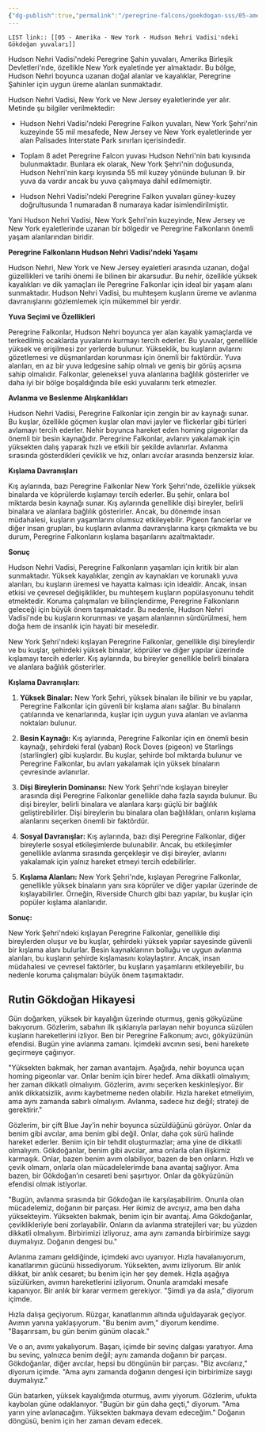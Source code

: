 ```yaml
---
{"dg-publish":true,"permalink":"/peregrine-falcons/goekdogan-sss/05-amerika-new-york-hudson-nehri-vadisi-ndeki-goekdogan-yuvalari/"}
---
```


`LIST link:: [[05 - Amerika - New York - Hudson Nehri Vadisi'ndeki Gökdoğan yuvaları]] `

Hudson Nehri Vadisi'ndeki Peregrine Şahin yuvaları, Amerika Birleşik Devletleri'nde, özellikle New York eyaletinde yer almaktadır. Bu bölge, Hudson Nehri boyunca uzanan doğal alanlar ve kayalıklar, Peregrine Şahinler için uygun üreme alanları sunmaktadır.

Hudson Nehri Vadisi, New York ve New Jersey eyaletlerinde yer alır. Metinde şu bilgiler verilmektedir:

- Hudson Nehri Vadisi'ndeki Peregrine Falkon yuvaları, New York Şehri'nin kuzeyinde 55 mil mesafede, New Jersey ve New York eyaletlerinde yer alan Palisades Interstate Park sınırları içerisindedir. 

- Toplam 8 adet Peregrine Falcon yuvası Hudson Nehri'nin batı kıyısında bulunmaktadır. Bunlara ek olarak, New York Şehri'nin doğusunda, Hudson Nehri'nin karşı kıyısında 55 mil kuzey yönünde bulunan 9. bir yuva da vardır ancak bu yuva çalışmaya dahil edilmemiştir.

- Hudson Nehri Vadisi'ndeki Peregrine Falkon yuvaları güney-kuzey doğrultusunda 1 numaradan 8 numaraya kadar isimlendirilmiştir.

Yani Hudson Nehri Vadisi, New York Şehri'nin kuzeyinde, New Jersey ve New York eyaletlerinde uzanan bir bölgedir ve Peregrine Falkonların önemli yaşam alanlarından biridir.

**Peregrine Falkonların Hudson Nehri Vadisi'ndeki Yaşamı**

Hudson Nehri, New York ve New Jersey eyaletleri arasında uzanan, doğal güzellikleri ve tarihi önemi ile bilinen bir akarsudur. Bu nehir, özellikle yüksek kayalıkları ve dik yamaçları ile Peregrine Falkonlar için ideal bir yaşam alanı sunmaktadır. Hudson Nehri Vadisi, bu muhteşem kuşların üreme ve avlanma davranışlarını gözlemlemek için mükemmel bir yerdir.

**Yuva Seçimi ve Özellikleri**

Peregrine Falkonlar, Hudson Nehri boyunca yer alan kayalık yamaçlarda ve terkedilmiş ocaklarda yuvalarını kurmayı tercih ederler. Bu yuvalar, genellikle yüksek ve erişilmesi zor yerlerde bulunur. Yükseklik, bu kuşların avlarını gözetlemesi ve düşmanlardan korunması için önemli bir faktördür. Yuva alanları, en az bir yuva ledgesine sahip olmalı ve geniş bir görüş açısına sahip olmalıdır. Falkonlar, geleneksel yuva alanlarına bağlılık gösterirler ve daha iyi bir bölge boşaldığında bile eski yuvalarını terk etmezler.

**Avlanma ve Beslenme Alışkanlıkları**

Hudson Nehri Vadisi, Peregrine Falkonlar için zengin bir av kaynağı sunar. Bu kuşlar, özellikle göçmen kuşlar olan mavi jayler ve flickerlar gibi türleri avlamayı tercih ederler. Nehir boyunca hareket eden homing pigeonlar da önemli bir besin kaynağıdır. Peregrine Falkonlar, avlarını yakalamak için yüksekten dalış yaparak hızlı ve etkili bir şekilde avlanırlar. Avlanma sırasında gösterdikleri çeviklik ve hız, onları avcılar arasında benzersiz kılar.

**Kışlama Davranışları**

Kış aylarında, bazı Peregrine Falkonlar New York Şehri'nde, özellikle yüksek binalarda ve köprülerde kışlamayı tercih ederler. Bu şehir, onlara bol miktarda besin kaynağı sunar. Kış aylarında genellikle dişi bireyler, belirli binalara ve alanlara bağlılık gösterirler. Ancak, bu dönemde insan müdahalesi, kuşların yaşamlarını olumsuz etkileyebilir. Pigeon fancierlar ve diğer insan grupları, bu kuşların avlanma davranışlarına karşı çıkmakta ve bu durum, Peregrine Falkonların kışlama başarılarını azaltmaktadır.

**Sonuç**

Hudson Nehri Vadisi, Peregrine Falkonların yaşamları için kritik bir alan sunmaktadır. Yüksek kayalıklar, zengin av kaynakları ve korunaklı yuva alanları, bu kuşların üremesi ve hayatta kalması için idealdir. Ancak, insan etkisi ve çevresel değişiklikler, bu muhteşem kuşların popülasyonunu tehdit etmektedir. Koruma çalışmaları ve bilinçlendirme, Peregrine Falkonların geleceği için büyük önem taşımaktadır. Bu nedenle, Hudson Nehri Vadisi'nde bu kuşların korunması ve yaşam alanlarının sürdürülmesi, hem doğa hem de insanlık için hayati bir meseledir.

New York Şehri'ndeki kışlayan Peregrine Falkonlar, genellikle dişi bireylerdir ve bu kuşlar, şehirdeki yüksek binalar, köprüler ve diğer yapılar üzerinde kışlamayı tercih ederler. Kış aylarında, bu bireyler genellikle belirli binalara ve alanlara bağlılık gösterirler. 

**Kışlama Davranışları:**

1. **Yüksek Binalar:** New York Şehri, yüksek binaları ile bilinir ve bu yapılar, Peregrine Falkonlar için güvenli bir kışlama alanı sağlar. Bu binaların çatılarında ve kenarlarında, kuşlar için uygun yuva alanları ve avlanma noktaları bulunur.

2. **Besin Kaynağı:** Kış aylarında, Peregrine Falkonlar için en önemli besin kaynağı, şehirdeki feral (yaban) Rock Doves (pigeon) ve Starlings (starlingler) gibi kuşlardır. Bu kuşlar, şehirde bol miktarda bulunur ve Peregrine Falkonlar, bu avları yakalamak için yüksek binaların çevresinde avlanırlar.

3. **Dişi Bireylerin Dominansı:** New York Şehri'nde kışlayan bireyler arasında dişi Peregrine Falkonlar genellikle daha fazla sayıda bulunur. Bu dişi bireyler, belirli binalara ve alanlara karşı güçlü bir bağlılık geliştirebilirler. Dişi bireylerin bu binalara olan bağlılıkları, onların kışlama alanlarını seçerken önemli bir faktördür.

4. **Sosyal Davranışlar:** Kış aylarında, bazı dişi Peregrine Falkonlar, diğer bireylerle sosyal etkileşimlerde bulunabilir. Ancak, bu etkileşimler genellikle avlanma sırasında gerçekleşir ve dişi bireyler, avlarını yakalamak için yalnız hareket etmeyi tercih edebilirler.

5. **Kışlama Alanları:** New York Şehri'nde, kışlayan Peregrine Falkonlar, genellikle yüksek binaların yanı sıra köprüler ve diğer yapılar üzerinde de kışlayabilirler. Örneğin, Riverside Church gibi bazı yapılar, bu kuşlar için popüler kışlama alanlarıdır.

**Sonuç:**

New York Şehri'ndeki kışlayan Peregrine Falkonlar, genellikle dişi bireylerden oluşur ve bu kuşlar, şehirdeki yüksek yapılar sayesinde güvenli bir kışlama alanı bulurlar. Besin kaynaklarının bolluğu ve uygun avlanma alanları, bu kuşların şehirde kışlamasını kolaylaştırır. Ancak, insan müdahalesi ve çevresel faktörler, bu kuşların yaşamlarını etkileyebilir, bu nedenle koruma çalışmaları büyük önem taşımaktadır.

## Rutin Gökdoğan Hikayesi

Gün doğarken, yüksek bir kayalığın üzerinde oturmuş, geniş gökyüzüne bakıyorum. Gözlerim, sabahın ilk ışıklarıyla parlayan nehir boyunca süzülen kuşların hareketlerini izliyor. Ben bir Peregrine Falkonum; avcı, gökyüzünün efendisi. Bugün yine avlanma zamanı. İçimdeki avcının sesi, beni harekete geçirmeye çağırıyor. 

"Yüksekten bakmak, her zaman avantajım. Aşağıda, nehir boyunca uçan homing pigeonlar var. Onlar benim için birer hedef. Ama dikkatli olmalıyım; her zaman dikkatli olmalıyım. Gözlerim, avımı seçerken keskinleşiyor. Bir anlık dikkatsizlik, avımı kaybetmeme neden olabilir. Hızla hareket etmeliyim, ama aynı zamanda sabırlı olmalıyım. Avlanma, sadece hız değil; strateji de gerektirir."

Gözlerim, bir çift Blue Jay’in nehir boyunca süzüldüğünü görüyor. Onlar da benim gibi avcılar, ama benim gibi değil. Onlar, daha çok sürü halinde hareket ederler. Benim için bir tehdit oluşturmazlar; ama yine de dikkatli olmalıyım. Gökdoğanlar, benim gibi avcılar, ama onlarla olan ilişkimiz karmaşık. Onlar, bazen benim avım olabiliyor, bazen de ben onların. Hızlı ve çevik olmam, onlarla olan mücadelelerimde bana avantaj sağlıyor. Ama bazen, bir Gökdoğan’ın cesareti beni şaşırtıyor. Onlar da gökyüzünün efendisi olmak istiyorlar.

"Bugün, avlanma sırasında bir Gökdoğan ile karşılaşabilirim. Onunla olan mücadelemiz, doğanın bir parçası. Her ikimiz de avcıyız, ama ben daha yüksekteyim. Yüksekten bakmak, benim için bir avantaj. Ama Gökdoğanlar, çeviklikleriyle beni zorlayabilir. Onların da avlanma stratejileri var; bu yüzden dikkatli olmalıyım. Birbirimizi izliyoruz, ama aynı zamanda birbirimize saygı duymalıyız. Doğanın dengesi bu."

Avlanma zamanı geldiğinde, içimdeki avcı uyanıyor. Hızla havalanıyorum, kanatlarımın gücünü hissediyorum. Yüksekten, avımı izliyorum. Bir anlık dikkat, bir anlık cesaret; bu benim için her şey demek. Hızla aşağıya süzülürken, avımın hareketlerini izliyorum. Onunla aramdaki mesafe kapanıyor. Bir anlık bir karar vermem gerekiyor. "Şimdi ya da asla," diyorum içimde. 

Hızla dalışa geçiyorum. Rüzgar, kanatlarımın altında uğuldayarak geçiyor. Avımın yanına yaklaşıyorum. "Bu benim avım," diyorum kendime. "Başarırsam, bu gün benim günüm olacak." 

Ve o an, avımı yakalıyorum. Başarı, içimde bir sevinç dalgası yaratıyor. Ama bu sevinç, yalnızca benim değil; aynı zamanda doğanın bir parçası. Gökdoğanlar, diğer avcılar, hepsi bu döngünün bir parçası. "Biz avcılarız," diyorum içimde. "Ama aynı zamanda doğanın dengesi için birbirimize saygı duymalıyız."

Gün batarken, yüksek kayalığımda oturmuş, avımı yiyorum. Gözlerim, ufukta kaybolan güne odaklanıyor. "Bugün bir gün daha geçti," diyorum. "Ama yarın yine avlanacağım. Yüksekten bakmaya devam edeceğim." Doğanın döngüsü, benim için her zaman devam edecek.




